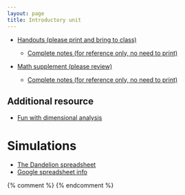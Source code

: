```yaml
---
layout: page
title: Introductory unit
---
```


* [Handouts (please print and bring to class)](/materials/intro.handouts.pdf)
  * [Complete notes (for reference only, no need to print)](/materials/intro.complete.pdf)

* [Math supplement (please review)](/materials/math.handouts.pdf)
  * [Complete notes (for reference only, no need to print)](/materials/math.complete.pdf)

## Additional resource

  * [Fun with dimensional analysis](http://www.alysion.org/dimensional/fun.htm)

# Simulations

* [The Dandelion spreadsheet](http://tinyurl.com/DandelionModel2018)
* [Google spreadsheet info](spreadsheets.html)

{% comment %} 
{% endcomment %} 
